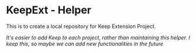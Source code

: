 # KeepExt - Helper

This is to create a local repository for Keep Extension Project.

_It's easier to add Keep to each project, rather than maintaining this helper. I keep this, so maybe we can add new functionalities in the future_
